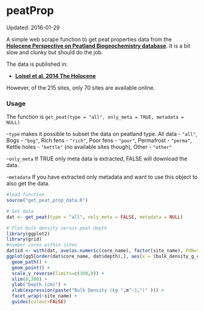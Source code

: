 # peatProp
Updated: 2016-01-29

A simple web scrape function to get peat properties data from the [**Holocene Perspective on Peatland Biogeochemistry database**](https://peatlands.lehigh.edu/). It is a bit slow and clunky but should do the job.

The data is published in:
- [**Loisel et al. 2014 The Holocene**](http://hol.sagepub.com/content/24/9/1028)

However, of the 215 sites, only 70 sites are available online.

### Usage
The function is `get_peat(type = "all", only_meta = TRUE, metadata = NULL)`

-`type` makes it possible to subset the data on peatland type.
  All data - `"all"`, Bogs - `"bog"`, Rich fens - `"rich"`, Poor fens - `"poor"`, Permafrost - `"perma"`, Kettle holes - `"kettle"` (no available sites though), Other - `"other"`
 
-`only_meta` If TRUE only meta data is extracted, FALSE will download the data. 
 
-`metadata` If you have extracted only metadata and want to use this object to also get the data.
 
```R
#load function
source("get_peat_prop_data.R")

# Get data
dat <- get_peat(type = "all", only_meta = FALSE, metadata = NULL)

# Plot bulk density versus peat depth
library(ggplot2)
library(grid)
#number cores within sites
dat$id <- with(dat, ave(as.numeric(core_name), factor(site_name), FUN=function(x) as.numeric(factor(x))))
ggplot(gg5[order(dat$core_name, dat$depth),], aes(x = (bulk_density_g_cm3*1000), y = depth ,  colour = factor(id))) + 
  geom_path() + 
  geom_point() +
  scale_y_reverse(limits=c(300,0)) +
  xlim(0,300) +
  ylab("Depth (cm)") +
  xlab(expression(paste("Bulk Density (kg ",m^-3,")" ))) +
  facet_wrap(~site_name) +
  guides(colour=FALSE)
```